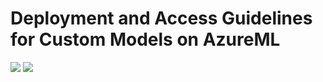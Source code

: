 # Deployment and Access Guidelines for Custom Models on AzureML
![](https://i.imgur.com/CJoI8uZ.png)
![](https://i.imgur.com/xJ3jZdA.png)

